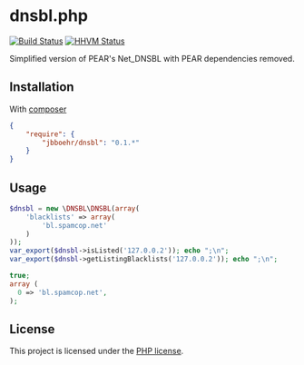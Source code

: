 # dnsbl.php

[![Build Status](https://travis-ci.org/jbboehr/dnsbl.php.png?branch=master)](https://travis-ci.org/jbboehr/dnsbl.php)
[![HHVM Status](http://hhvm.h4cc.de/badge/jbboehr/dnsbl.png)](http://hhvm.h4cc.de/package/jbboehr/dnsbl)

Simplified version of PEAR's Net_DNSBL with PEAR dependencies removed.


## Installation

With [composer](http://getcomposer.org)

```json
{
    "require": {
        "jbboehr/dnsbl": "0.1.*"
    }
}
```


## Usage

```php
$dnsbl = new \DNSBL\DNSBL(array(
    'blacklists' => array(
        'bl.spamcop.net'
    )
));
var_export($dnsbl->isListed('127.0.0.2')); echo ";\n";
var_export($dnsbl->getListingBlacklists('127.0.0.2')); echo ";\n";
```

```php
true;
array (
  0 => 'bl.spamcop.net',
);
```


## License

This project is licensed under the [PHP license](http://php.net/license/3_01.txt).
